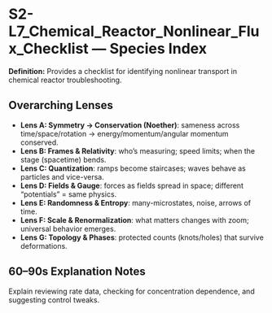 # S2-L7_Chemical_Reactor_Nonlinear_Flux_Checklist — Species Index
**Definition:** Provides a checklist for identifying nonlinear transport in chemical reactor troubleshooting.
## Overarching Lenses

- **Lens A: Symmetry -> Conservation (Noether)**: sameness across time/space/rotation → energy/momentum/angular momentum conserved.
- **Lens B: Frames & Relativity**: who’s measuring; speed limits; when the stage (spacetime) bends.
- **Lens C: Quantization**: ramps become staircases; waves behave as particles and vice-versa.
- **Lens D: Fields & Gauge**: forces as fields spread in space; different “potentials” = same physics.
- **Lens E: Randomness & Entropy**: many-microstates, noise, arrows of time.
- **Lens F: Scale & Renormalization**: what matters changes with zoom; universal behavior emerges.
- **Lens G: Topology & Phases**: protected counts (knots/holes) that survive deformations.

## 60–90s Explanation Notes
Explain reviewing rate data, checking for concentration dependence, and suggesting control tweaks.
